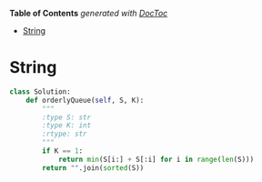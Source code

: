 <!-- START doctoc generated TOC please keep comment here to allow auto update -->
<!-- DON'T EDIT THIS SECTION, INSTEAD RE-RUN doctoc TO UPDATE -->
**Table of Contents**  *generated with [DocToc](https://github.com/thlorenz/doctoc)*

- [String](#string)

<!-- END doctoc generated TOC please keep comment here to allow auto update -->

# String

```python
class Solution:
    def orderlyQueue(self, S, K):
        """
        :type S: str
        :type K: int
        :rtype: str
        """
        if K == 1:
            return min(S[i:] + S[:i] for i in range(len(S)))
        return "".join(sorted(S))
```
